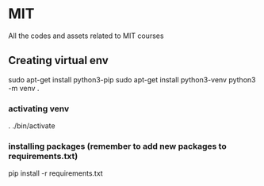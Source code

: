 # MIT
All the codes and assets related to MIT courses

## Creating virtual env
sudo apt-get install python3-pip
sudo apt-get install python3-venv
python3 -m venv .

### activating venv
. ./bin/activate

### installing packages (remember to add new packages to requirements.txt)
pip install -r requirements.txt
